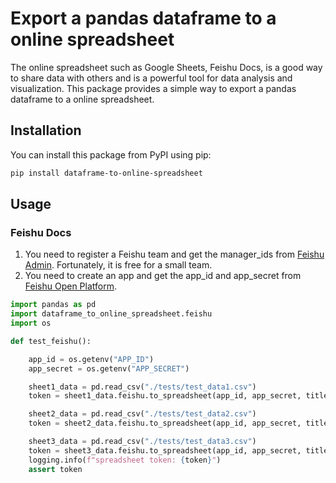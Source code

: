 # Export a pandas dataframe to a online spreadsheet

The online spreadsheet such as Google Sheets, Feishu Docs, is a good way to share data with others and is a powerful tool for data analysis and visualization. This package provides a simple way to export a pandas dataframe to a online spreadsheet.

## Installation
You can install this package from PyPI using pip:
```bash
pip install dataframe-to-online-spreadsheet
```

## Usage

### Feishu Docs

1. You need to register a Feishu team and get the manager_ids from [Feishu Admin](https://www.feishu.cn/). Fortunately, it is free for a small team.
2. You need to create an app and get the app_id and app_secret from [Feishu Open Platform](https://open.feishu.cn/).

```python
import pandas as pd
import dataframe_to_online_spreadsheet.feishu
import os

def test_feishu():

    app_id = os.getenv("APP_ID")
    app_secret = os.getenv("APP_SECRET")

    sheet1_data = pd.read_csv("./tests/test_data1.csv")
    token = sheet1_data.feishu.to_spreadsheet(app_id, app_secret, title="Daily Report", data={'title': 'sheet_name1', 'data': sheet1_data}, manager_ids=['xxx'])

    sheet2_data = pd.read_csv("./tests/test_data2.csv")
    token = sheet2_data.feishu.to_spreadsheet(app_id, app_secret, title="Daily Report", data={'title': 'sheet_name2', 'data': sheet2_data}, manager_ids=['xxx'], spreadsheet_token=token)

    sheet3_data = pd.read_csv("./tests/test_data3.csv")
    token = sheet3_data.feishu.to_spreadsheet(app_id, app_secret, title="Daily Report", data={'title': 'sheet_name3', 'data': sheet3_data}, manager_ids=['xxx'], spreadsheet_token=token)
    logging.info(f"spreadsheet token: {token}")
    assert token
